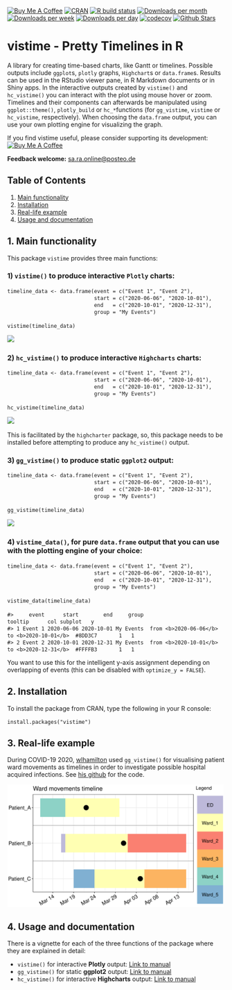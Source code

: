 [![Buy Me A Coffee](https://i.imgur.com/xI5UtRm.png)](https://www.buymeacoffee.com/shosaco)
[![CRAN](https://www.r-pkg.org/badges/version/vistime)](https://cran.r-project.org/package=vistime)
[![R build status](https://github.com/shosaco/vistime/workflows/R-CMD-check/badge.svg)](https://github.com/shosaco/vistime/actions)
[![Downloads per month](https://cranlogs.r-pkg.org/badges/last-month/vistime)](https://www.r-pkg.org/pkg/vistime)
[![Downloads per week](https://cranlogs.r-pkg.org/badges/last-week/vistime)](https://www.r-pkg.org/pkg/vistime)
[![Downloads per day](https://cranlogs.r-pkg.org/badges/last-day/vistime)](https://www.r-pkg.org/pkg/vistime)
[![codecov](https://codecov.io/github/shosaco/vistime/branch/master/graphs/badge.svg)](https://codecov.io/github/shosaco/vistime)
[![Github Stars](https://img.shields.io/github/stars/shosaco/vistime.svg)](https://github.com/shosaco/vistime)

vistime - Pretty Timelines in R
=========

A library for creating time-based charts, like Gantt or timelines. Possible outputs include `ggplot`s, `plotly` graphs, `Highchart`s or `data.frame`s. Results can be used in the RStudio viewer pane, in R Markdown documents or in Shiny apps. In the interactive outputs created by `vistime()` and `hc_vistime()` you can interact with the plot using mouse hover or zoom. Timelines and their components can afterwards be manipulated using `ggplot::theme()`, `plotly_build` or `hc_*`functions (for `gg_vistime`, `vistime` or `hc_vistime`, respectively). When choosing the `data.frame` output, you can use your own plotting engine for visualizing the graph.

If you find vistime useful, please consider supporting its development: <a href="https://www.buymeacoffee.com/shosaco" target="_blank"><img src="https://i.imgur.com/kN1GxnC.png" alt="Buy Me A Coffee"></a>

**Feedback welcome:** [sa.ra.online@posteo.de](mailto:sa.ra.online@posteo.de)

## Table of Contents

1. [Main functionality](#1-main-functionality)
2. [Installation](#2-installation)
3. [Real-life example](#3-real-life-example)
3. [Usage and documentation](#4-usage-and-documentation)

## 1. Main functionality

This package `vistime` provides three main functions: 

### 1) `vistime()` to produce interactive `Plotly` charts:

```{r}
timeline_data <- data.frame(event = c("Event 1", "Event 2"),
                            start = c("2020-06-06", "2020-10-01"), 
                            end   = c("2020-10-01", "2020-12-31"),
                            group = "My Events")
                            
vistime(timeline_data)
```
<img src="inst/img/basic_plotly.png" />


### 2) `hc_vistime()` to produce interactive `Highcharts` charts:

```{r}
timeline_data <- data.frame(event = c("Event 1", "Event 2"),
                            start = c("2020-06-06", "2020-10-01"), 
                            end   = c("2020-10-01", "2020-12-31"),
                            group = "My Events")
                            
hc_vistime(timeline_data)
```

<img src="inst/img/basic_highchart.png" />

This is facilitated by the `highcharter` package, so, this package needs to be installed before attempting to produce any `hc_vistime()` output.

### 3) `gg_vistime()` to produce static `ggplot2` output:

```{r}
timeline_data <- data.frame(event = c("Event 1", "Event 2"),
                            start = c("2020-06-06", "2020-10-01"), 
                            end   = c("2020-10-01", "2020-12-31"),
                            group = "My Events")
                            
gg_vistime(timeline_data)
```
<img src="inst/img/basic_ggplot.png" />

### 4)  `vistime_data()`, for pure `data.frame` output that you can use with the plotting engine of your choice: 

```{r}
timeline_data <- data.frame(event = c("Event 1", "Event 2"),
                            start = c("2020-06-06", "2020-10-01"), 
                            end   = c("2020-10-01", "2020-12-31"),
                            group = "My Events")
                            
vistime_data(timeline_data)

#>     event      start        end     group                                      tooltip      col subplot   y
#> 1 Event 1 2020-06-06 2020-10-01 My Events  from <b>2020-06-06</b> to <b>2020-10-01</b>  #8DD3C7       1   1
#> 2 Event 2 2020-10-01 2020-12-31 My Events  from <b>2020-10-01</b> to <b>2020-12-31</b>  #FFFFB3       1   1
```

You want to use this for the intelligent y-axis assignment depending on overlapping of events (this can be disabled with `optimize_y = FALSE`).

## 2. Installation

To install the package from CRAN, type the following in your R console:
```{r}
install.packages("vistime")
```
<!--
To install the development version containing most recent fixes and improvements, but not released on CRAN yet, see NEWS.md), run the following code in an R console:

```{r}
if (!require("remotes")) install.packages("remotes")
remotes::install_github("shosaco/vistime")
```

-->

## 3. Real-life example

During COVID-19 2020, [wlhamilton](https://github.com/wlhamilton) used `gg_vistime()` for visualising patient ward movements as timelines in order to investigate possible hospital acquired infections. See [his github](https://github.com/wlhamilton/Patient-ward-movement-timelines) for the code.

<img src="inst/img/ward_movements.png" width="500" height="283"/>

## 4. Usage and documentation

There is a vignette for each of the three functions of the package where they are explained in detail:

- `vistime()` for interactive **Plotly** output: [Link to manual](https://CRAN.R-project.org/package=vistime/vignettes/vistime-vignette.html)
- `gg_vistime()` for static **ggplot2** output: [Link to manual](https://CRAN.R-project.org/package=vistime/vignettes/gg_vistime-vignette.html)
- `hc_vistime()` for interactive **Highcharts** output: [Link to manual](https://CRAN.R-project.org/package=vistime/vignettes/hc_vistime-vignette.html)

